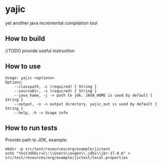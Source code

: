 # yajic

yet another java incremental compilation tool

## How to build

//TODO provide useful instruction

## How to use

```
Usage: yajic <options>
Options:
    --classpath, -c (required) { String }
    --sourceDir, -s (required) { String }
    --java_home, -j -> path to jdk. JAVA_HOME is used by default { String }
    --output, -o -> output directory. yajic_out is used by default { String }
    --help, -h -> Usage info
```

## How to run tests

Provide path to JDK, example:

```
mkdir -p src/test/resources/org/example/jictest
echo "testJdkDir=C\:\\Users\\evgen\\.jdks\\jbr-17.0.6" > src/test/resources/org/example/jictest/local.properties
```
